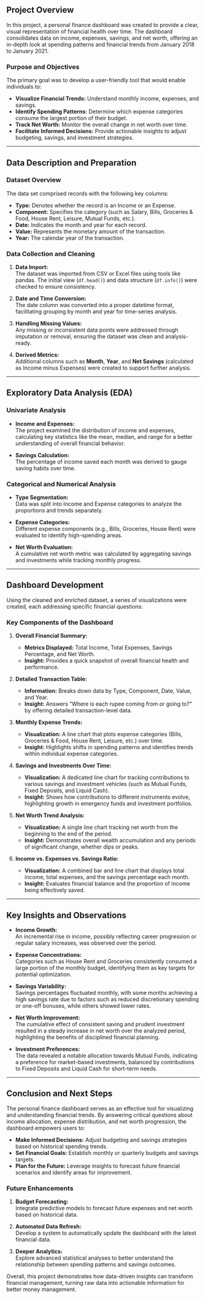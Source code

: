 ## Project Overview

In this project, a personal finance dashboard was created to provide a clear, visual representation of financial health over time. The dashboard consolidates data on income, expenses, savings, and net worth, offering an in-depth look at spending patterns and financial trends from January 2018 to January 2021.

### Purpose and Objectives

The primary goal was to develop a user-friendly tool that would enable individuals to:
- **Visualize Financial Trends:** Understand monthly income, expenses, and savings.
- **Identify Spending Patterns:** Determine which expense categories consume the largest portion of their budget.
- **Track Net Worth:** Monitor the overall change in net worth over time.
- **Facilitate Informed Decisions:** Provide actionable insights to adjust budgeting, savings, and investment strategies.

---

## Data Description and Preparation

### Dataset Overview

The data set comprised records with the following key columns:
- **Type:** Denotes whether the record is an Income or an Expense.
- **Component:** Specifies the category (such as Salary, Bills, Groceries & Food, House Rent, Leisure, Mutual Funds, etc.).
- **Date:** Indicates the month and year for each record.
- **Value:** Represents the monetary amount of the transaction.
- **Year:** The calendar year of the transaction.

### Data Collection and Cleaning

1. **Data Import:**  
   The dataset was imported from CSV or Excel files using tools like pandas. The initial view (`df.head()`) and data structure (`df.info()`) were checked to ensure consistency.

2. **Date and Time Conversion:**  
   The date column was converted into a proper datetime format, facilitating grouping by month and year for time-series analysis.

3. **Handling Missing Values:**  
   Any missing or inconsistent data points were addressed through imputation or removal, ensuring the dataset was clean and analysis-ready.

4. **Derived Metrics:**  
   Additional columns such as **Month**, **Year**, and **Net Savings** (calculated as Income minus Expenses) were created to support further analysis.

---

## Exploratory Data Analysis (EDA)

### Univariate Analysis

- **Income and Expenses:**  
  The project examined the distribution of income and expenses, calculating key statistics like the mean, median, and range for a better understanding of overall financial behavior.

- **Savings Calculation:**  
  The percentage of income saved each month was derived to gauge saving habits over time.

### Categorical and Numerical Analysis

- **Type Segmentation:**  
  Data was split into Income and Expense categories to analyze the proportions and trends separately.

- **Expense Categories:**  
  Different expense components (e.g., Bills, Groceries, House Rent) were evaluated to identify high-spending areas.

- **Net Worth Evaluation:**  
  A cumulative net worth metric was calculated by aggregating savings and investments while tracking monthly progress.

---

## Dashboard Development

Using the cleaned and enriched dataset, a series of visualizations were created, each addressing specific financial questions:

### Key Components of the Dashboard

1. **Overall Financial Summary:**  
   - **Metrics Displayed:** Total Income, Total Expenses, Savings Percentage, and Net Worth.  
   - **Insight:** Provides a quick snapshot of overall financial health and performance.

2. **Detailed Transaction Table:**  
   - **Information:** Breaks down data by Type, Component, Date, Value, and Year.  
   - **Insight:** Answers “Where is each rupee coming from or going to?” by offering detailed transaction-level data.

3. **Monthly Expense Trends:**  
   - **Visualization:** A line chart that plots expense categories (Bills, Groceries & Food, House Rent, Leisure, etc.) over time.  
   - **Insight:** Highlights shifts in spending patterns and identifies trends within individual expense categories.

4. **Savings and Investments Over Time:**  
   - **Visualization:** A dedicated line chart for tracking contributions to various savings and investment vehicles (such as Mutual Funds, Fixed Deposits, and Liquid Cash).  
   - **Insight:** Shows how contributions to different instruments evolve, highlighting growth in emergency funds and investment portfolios.

5. **Net Worth Trend Analysis:**  
   - **Visualization:** A single line chart tracking net worth from the beginning to the end of the period.  
   - **Insight:** Demonstrates overall wealth accumulation and any periods of significant change, whether dips or peaks.

6. **Income vs. Expenses vs. Savings Ratio:**  
   - **Visualization:** A combined bar and line chart that displays total income, total expenses, and the savings percentage each month.  
   - **Insight:** Evaluates financial balance and the proportion of income being effectively saved.

---

## Key Insights and Observations

- **Income Growth:**  
  An incremental rise in income, possibly reflecting career progression or regular salary increases, was observed over the period.

- **Expense Concentrations:**  
  Categories such as House Rent and Groceries consistently consumed a large portion of the monthly budget, identifying them as key targets for potential optimization.

- **Savings Variability:**  
  Savings percentages fluctuated monthly, with some months achieving a high savings rate due to factors such as reduced discretionary spending or one-off bonuses, while others showed lower rates.

- **Net Worth Improvement:**  
  The cumulative effect of consistent saving and prudent investment resulted in a steady increase in net worth over the analyzed period, highlighting the benefits of disciplined financial planning.

- **Investment Preferences:**  
  The data revealed a notable allocation towards Mutual Funds, indicating a preference for market-based investments, balanced by contributions to Fixed Deposits and Liquid Cash for short-term needs.

---

## Conclusion and Next Steps

The personal finance dashboard serves as an effective tool for visualizing and understanding financial trends. By answering critical questions about income allocation, expense distribution, and net worth progression, the dashboard empowers users to:

- **Make Informed Decisions:** Adjust budgeting and savings strategies based on historical spending trends.
- **Set Financial Goals:** Establish monthly or quarterly budgets and savings targets.
- **Plan for the Future:** Leverage insights to forecast future financial scenarios and identify areas for improvement.

### Future Enhancements

1. **Budget Forecasting:**  
   Integrate predictive models to forecast future expenses and net worth based on historical data.

2. **Automated Data Refresh:**  
   Develop a system to automatically update the dashboard with the latest financial data.

3. **Deeper Analytics:**  
   Explore advanced statistical analyses to better understand the relationship between spending patterns and savings outcomes.

Overall, this project demonstrates how data-driven insights can transform financial management, turning raw data into actionable information for better money management.

